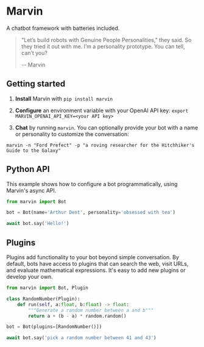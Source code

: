 # Marvin

A chatbot framework with batteries included.

> "Let’s build robots with Genuine People Personalities," they said. So they tried it out with me. I’m a personality prototype. You can tell, can’t you?
>
> -- Marvin

## Getting started

1. **Install** Marvin with `pip install marvin`

2. **Configure** an environment variable with your OpenAI API key: `export MARVIN_OPENAI_API_KEY=<your API key>`

3. **Chat** by running `marvin`. You can optionally provide your bot with a name or personality to customize the conversation:

```shell
marvin -n "Ford Prefect" -p "a roving researcher for the Hitchhiker's Guide to the Galaxy"
```

## Python API

This example shows how to configure a bot programmatically, using Marvin's async API.

```python
from marvin import Bot

bot = Bot(name='Arthur Dent', personality='obsessed with tea')

await bot.say('Hello!')
```

## Plugins

Plugins add functionality to your bot beyond simple conversation. By default, bots have access to plugins that can search the web, visit URLs, and evaluate mathematical expressions. It's easy to add new plugins or develop your own.

```python
from marvin import Bot, Plugin

class RandomNumber(Plugin):
    def run(self, a:float, b:float) -> float:
        """Generate a random number between a and b"""
        return a + (b - a) * random.random()

bot = Bot(plugins=[RandomNumber()])

await bot.say('pick a random number between 41 and 43')
```